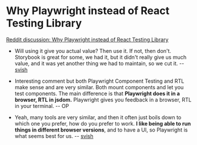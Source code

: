 
# Why Playwright instead of React Testing Library

<!-- cSpell:ignore svish -->

[Reddit discussion: Why Playwright instead of React Testing Library](https://www.reddit.com/r/reactjs/comments/13rj2du/playwright_component_testing_vs_react_testing/)

- Will using it give you actual value? Then use it. If not, then don't.
  Storybook is great for some, we had it, but it didn't really give us much value, and it was yet another thing we had to maintain, so we cut it. -- [svish](https://www.reddit.com/user/svish/)

- Interesting comment but both Playwright Component Testing and RTL make sense and are very similar. Both mount components and let you test components.
  The main difference is that **Playwright does it in a browser, RTL in jsdom.**
  Playwright gives you feedback in a browser, RTL in your terminal. -- OP

- Yeah, many tools are very similar, and then it often just boils down to which one you prefer, how do you prefer to work.
  **I like being able to run things in different browser versions**, and to have a UI, so Playwright is what seems best for us. -- [svish](https://www.reddit.com/user/svish/)
